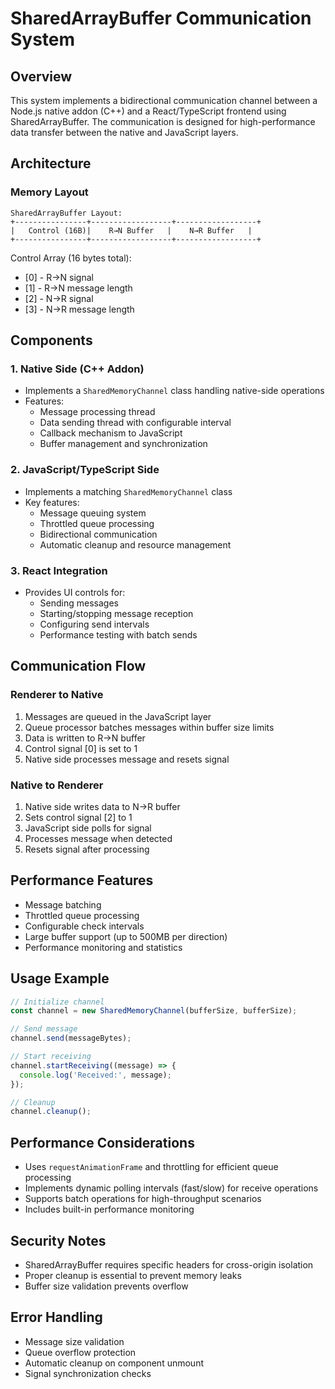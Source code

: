 # SharedArrayBuffer Communication System

## Overview
This system implements a bidirectional communication channel between a Node.js native addon (C++) and a React/TypeScript frontend using SharedArrayBuffer. The communication is designed for high-performance data transfer between the native and JavaScript layers.

## Architecture

### Memory Layout
```
SharedArrayBuffer Layout:
+----------------+------------------+------------------+
|   Control (16B)|    R→N Buffer   |    N→R Buffer   |
+----------------+------------------+------------------+
```

Control Array (16 bytes total):
- [0] - R→N signal
- [1] - R→N message length
- [2] - N→R signal
- [3] - N→R message length

## Components

### 1. Native Side (C++ Addon)
- Implements a `SharedMemoryChannel` class handling native-side operations
- Features:
  - Message processing thread
  - Data sending thread with configurable interval
  - Callback mechanism to JavaScript
  - Buffer management and synchronization

### 2. JavaScript/TypeScript Side
- Implements a matching `SharedMemoryChannel` class
- Key features:
  - Message queuing system
  - Throttled queue processing
  - Bidirectional communication
  - Automatic cleanup and resource management

### 3. React Integration
- Provides UI controls for:
  - Sending messages
  - Starting/stopping message reception
  - Configuring send intervals
  - Performance testing with batch sends

## Communication Flow

### Renderer to Native
1. Messages are queued in the JavaScript layer
2. Queue processor batches messages within buffer size limits
3. Data is written to R→N buffer
4. Control signal [0] is set to 1
5. Native side processes message and resets signal

### Native to Renderer
1. Native side writes data to N→R buffer
2. Sets control signal [2] to 1
3. JavaScript side polls for signal
4. Processes message when detected
5. Resets signal after processing

## Performance Features
- Message batching
- Throttled queue processing
- Configurable check intervals
- Large buffer support (up to 500MB per direction)
- Performance monitoring and statistics

## Usage Example
```typescript
// Initialize channel
const channel = new SharedMemoryChannel(bufferSize, bufferSize);

// Send message
channel.send(messageBytes);

// Start receiving
channel.startReceiving((message) => {
  console.log('Received:', message);
});

// Cleanup
channel.cleanup();
```

## Performance Considerations
- Uses `requestAnimationFrame` and throttling for efficient queue processing
- Implements dynamic polling intervals (fast/slow) for receive operations
- Supports batch operations for high-throughput scenarios
- Includes built-in performance monitoring

## Security Notes
- SharedArrayBuffer requires specific headers for cross-origin isolation
- Proper cleanup is essential to prevent memory leaks
- Buffer size validation prevents overflow

## Error Handling
- Message size validation
- Queue overflow protection
- Automatic cleanup on component unmount
- Signal synchronization checks 